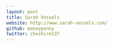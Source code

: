 ```yaml
---
layout: post
title: Sarah Vessels
website: http://www.sarah-vessels.com/
github: moneypenny
twitter: cheshire137
---
```

